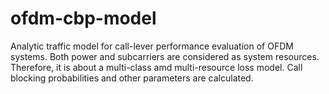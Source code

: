 # ofdm-cbp-model

Analytic traffic model for call-lever performance evaluation of OFDM systems. Both power and subcarriers are considered as system resources. Therefore, it is about a multi-class amd multi-resource loss model. Call blocking probabilities and other parameters are calculated.
